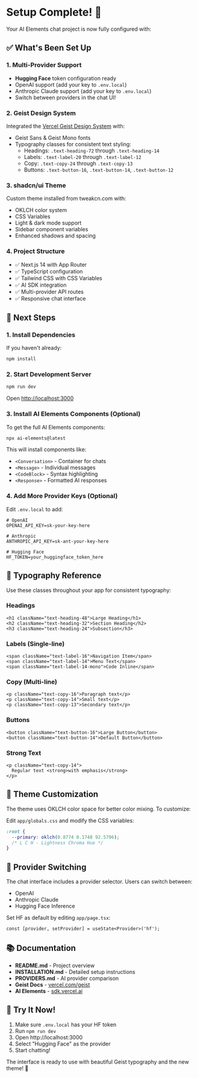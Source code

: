 # Setup Complete! 🎉

Your AI Elements chat project is now fully configured with:

## ✅ What's Been Set Up

### 1. **Multi-Provider Support**
- **Hugging Face** token configuration ready
- OpenAI support (add your key to `.env.local`)
- Anthropic Claude support (add your key to `.env.local`)
- Switch between providers in the chat UI!

### 2. **Geist Design System**
Integrated the [Vercel Geist Design System](https://vercel.com/geist/introduction) with:
- Geist Sans & Geist Mono fonts
- Typography classes for consistent text styling:
  - Headings: `.text-heading-72` through `.text-heading-14`
  - Labels: `.text-label-20` through `.text-label-12` 
  - Copy: `.text-copy-24` through `.text-copy-13`
  - Buttons: `.text-button-16`, `.text-button-14`, `.text-button-12`

### 3. **shadcn/ui Theme**
Custom theme installed from tweakcn.com with:
- OKLCH color system
- CSS Variables
- Light & dark mode support
- Sidebar component variables
- Enhanced shadows and spacing

### 4. **Project Structure**
- ✅ Next.js 14 with App Router
- ✅ TypeScript configuration
- ✅ Tailwind CSS with CSS Variables
- ✅ AI SDK integration
- ✅ Multi-provider API routes
- ✅ Responsive chat interface

## 🚀 Next Steps

### 1. Install Dependencies

If you haven't already:

```bash
npm install
```

### 2. Start Development Server

```bash
npm run dev
```

Open [http://localhost:3000](http://localhost:3000)

### 3. Install AI Elements Components (Optional)

To get the full AI Elements components:

```bash
npx ai-elements@latest
```

This will install components like:
- `<Conversation>` - Container for chats
- `<Message>` - Individual messages
- `<CodeBlock>` - Syntax highlighting
- `<Response>` - Formatted AI responses

### 4. Add More Provider Keys (Optional)

Edit `.env.local` to add:

```env
# OpenAI
OPENAI_API_KEY=sk-your-key-here

# Anthropic
ANTHROPIC_API_KEY=sk-ant-your-key-here

# Hugging Face
HF_TOKEN=your_huggingface_token_here
```

## 📖 Typography Reference

Use these classes throughout your app for consistent typography:

### Headings
```tsx
<h1 className="text-heading-48">Large Heading</h1>
<h2 className="text-heading-32">Section Heading</h2>
<h3 className="text-heading-24">Subsection</h3>
```

### Labels (Single-line)
```tsx
<span className="text-label-16">Navigation Item</span>
<span className="text-label-14">Menu Text</span>
<span className="text-label-14-mono">Code Inline</span>
```

### Copy (Multi-line)
```tsx
<p className="text-copy-16">Paragraph text</p>
<p className="text-copy-14">Small text</p>
<p className="text-copy-13">Secondary text</p>
```

### Buttons
```tsx
<button className="text-button-16">Large Button</button>
<button className="text-button-14">Default Button</button>
```

### Strong Text
```tsx
<p className="text-copy-14">
  Regular text <strong>with emphasis</strong>
</p>
```

## 🎨 Theme Customization

The theme uses OKLCH color space for better color mixing. To customize:

Edit `app/globals.css` and modify the CSS variables:

```css
:root {
  --primary: oklch(0.8774 0.1748 92.5796);
  /* L C H - Lightness Chroma Hue */
}
```

## 🔄 Provider Switching

The chat interface includes a provider selector. Users can switch between:
- OpenAI
- Anthropic Claude  
- Hugging Face Inference

Set HF as default by editing `app/page.tsx`:

```tsx
const [provider, setProvider] = useState<Provider>('hf');
```

## 📚 Documentation

- **README.md** - Project overview
- **INSTALLATION.md** - Detailed setup instructions
- **PROVIDERS.md** - AI provider comparison
- **Geist Docs** - [vercel.com/geist](https://vercel.com/geist)
- **AI Elements** - [sdk.vercel.ai](https://sdk.vercel.ai/docs)

## 🎯 Try It Now!

1. Make sure `.env.local` has your HF token
2. Run `npm run dev`
3. Open http://localhost:3000
4. Select "Hugging Face" as the provider
5. Start chatting!

The interface is ready to use with beautiful Geist typography and the new theme! 🚀

